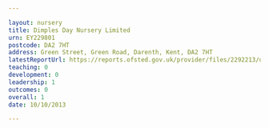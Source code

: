 ```yaml
---

layout: nursery
title: Dimples Day Nursery Limited
urn: EY229801
postcode: DA2 7HT
address: Green Street, Green Road, Darenth, Kent, DA2 7HT
latestReportUrl: https://reports.ofsted.gov.uk/provider/files/2292213/urn/EY229801.pdf
teaching: 0
development: 0
leadership: 1
outcomes: 0
overall: 1
date: 10/10/2013

---
```

